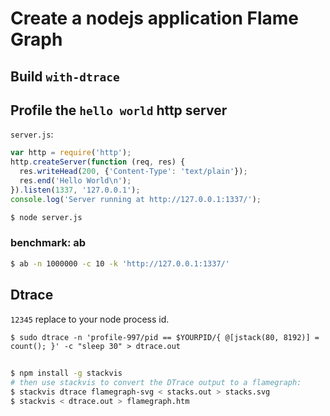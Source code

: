 # Create a nodejs application Flame Graph

## Build `with-dtrace`

## Profile the `hello world` http server

`server.js`:

```js
var http = require('http');
http.createServer(function (req, res) {
  res.writeHead(200, {'Content-Type': 'text/plain'});
  res.end('Hello World\n');
}).listen(1337, '127.0.0.1');
console.log('Server running at http://127.0.0.1:1337/');
```

```bash
$ node server.js
```

### benchmark: ab

```bash
$ ab -n 1000000 -c 10 -k 'http://127.0.0.1:1337/'
```

## Dtrace

`12345` replace to your node process id.

```
$ sudo dtrace -n 'profile-997/pid == $YOURPID/{ @[jstack(80, 8192)] = count(); }' -c "sleep 30" > dtrace.out
```

##

```bash
$ npm install -g stackvis
# then use stackvis to convert the DTrace output to a flamegraph:
$ stackvis dtrace flamegraph-svg < stacks.out > stacks.svg
$ stackvis < dtrace.out > flamegraph.htm
```
